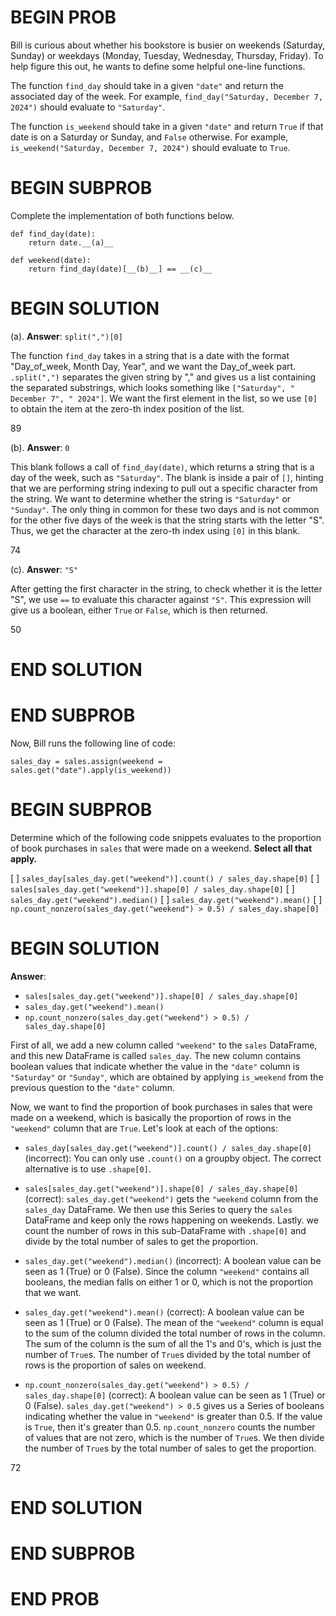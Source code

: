 # BEGIN PROB

Bill is curious about whether his bookstore is busier on weekends
(Saturday, Sunday) or weekdays (Monday, Tuesday, Wednesday, Thursday,
Friday). To help figure this out, he wants to define some helpful
one-line functions.

The function `find_day` should take in a given `"date"` and return the
associated day of the week. For example,
`find_day("Saturday, December 7, 2024")` should evaluate to
`"Saturday"`.

The function `is_weekend` should take in a given `"date"` and return
`True` if that date is on a Saturday or Sunday, and `False` otherwise.
For example, `is_weekend("Saturday, December 7, 2024")` should evaluate
to `True`.

# BEGIN SUBPROB

Complete the implementation of both functions below.

    def find_day(date):
        return date.__(a)__

    def weekend(date):
        return find_day(date)[__(b)__] == __(c)__

# BEGIN SOLUTION

(a). **Answer**: `split(",")[0]`

The function `find_day` takes in a string that is a date with the format "Day_of_week, Month Day, Year", and we want the Day_of_week part. `.split(",")` separates the given string by "," and gives us a list containing the separated substrings, which looks something like `["Saturday", " December 7", " 2024"]`. We want the first element in the list, so we use `[0]` to obtain the item at the zero-th index position of the list.

<average>89</average>

(b). **Answer**: `0`

This blank follows a call of `find_day(date)`, which returns a string that is a day of the week, such as `"Saturday"`. The blank is inside a pair of `[]`, hinting that we are performing string indexing to pull out a specific character from the string. We want to determine whether the string is `"Saturday"` or `"Sunday"`. The only thing in common for these two days and is not common for the other five days of the week is that the string starts with the letter "S". Thus, we get the character at the zero-th index using `[0]` in this blank.

<average>74</average>

(c). **Answer**: `"S"`

After getting the first character in the string, to check whether it is the letter "S", we use `==` to evaluate this character against `"S"`. This expression will give us a boolean, either `True` or `False`, which is then returned.

<average>50</average>

# END SOLUTION

# END SUBPROB

Now, Bill runs the following line of code:

    sales_day = sales.assign(weekend = sales.get("date").apply(is_weekend))

# BEGIN SUBPROB

Determine which of the following code snippets evaluates to the
proportion of book purchases in `sales` that were made on a weekend.
**Select all that apply.**

[ ] `sales_day[sales_day.get("weekend")].count() / sales_day.shape[0]`
[ ] `sales[sales_day.get("weekend")].shape[0] / sales_day.shape[0]`
[ ] `sales_day.get("weekend").median()`
[ ] `sales_day.get("weekend").mean()`
[ ] `np.count_nonzero(sales_day.get("weekend") > 0.5) / sales_day.shape[0]`

# BEGIN SOLUTION

**Answer**: 

- `sales[sales_day.get("weekend")].shape[0] / sales_day.shape[0]`
- `sales_day.get("weekend").mean()`
- `np.count_nonzero(sales_day.get("weekend") > 0.5) / sales_day.shape[0]`

First of all, we add a new column called `"weekend"` to the `sales` DataFrame, and this new DataFrame is called `sales_day`. The new column contains boolean values that indicate whether the value in the `"date"` column is `"Saturday"` or `"Sunday"`, which are obtained by applying `is_weekend` from the previous question to the `"date"` column.

Now, we want to find the proportion of book purchases in sales that were made on a weekend, which is basically the proportion of rows in the `"weekend"` column that are `True`. Let's look at each of the options:

- `sales_day[sales_day.get("weekend")].count() / sales_day.shape[0]` (incorrect): You can only use `.count()` on a groupby object. The correct alternative is to use `.shape[0]`.

- `sales[sales_day.get("weekend")].shape[0] / sales_day.shape[0]` (correct): `sales_day.get("weekend")` gets the `"weekend` column from the `sales_day` DataFrame. We then use this Series to query the `sales` DataFrame and keep only the rows happening on weekends. Lastly. we count the number of rows in this sub-DataFrame with `.shape[0]` and divide by the total number of sales to get the proportion.

- `sales_day.get("weekend").median()` (incorrect): A boolean value can be seen as 1 (True) or 0 (False). Since the column `"weekend"` contains all booleans, the median falls on either 1 or 0, which is not the proportion that we want.

- `sales_day.get("weekend").mean()` (correct): A boolean value can be seen as 1 (True) or 0 (False). The mean of the `"weekend"` column is equal to the sum of the column divided the total number of rows in the column. The sum of the column is the sum of all the 1's and 0's, which is just the number of `True`s. The number of `True`s divided by the total number of rows is the proportion of sales on weekend.

- `np.count_nonzero(sales_day.get("weekend") > 0.5) / sales_day.shape[0]` (correct): A boolean value can be seen as 1 (True) or 0 (False). `sales_day.get("weekend") > 0.5` gives us a Series of booleans indicating whether the value in `"weekend"` is greater than 0.5. If the value is `True`, then it's greater than 0.5. `np.count_nonzero` counts the number of values that are not zero, which is the number of `True`s. We then divide the number of `True`s by the total number of sales to get the proportion.

<average>72</average>

# END SOLUTION

# END SUBPROB

# END PROB